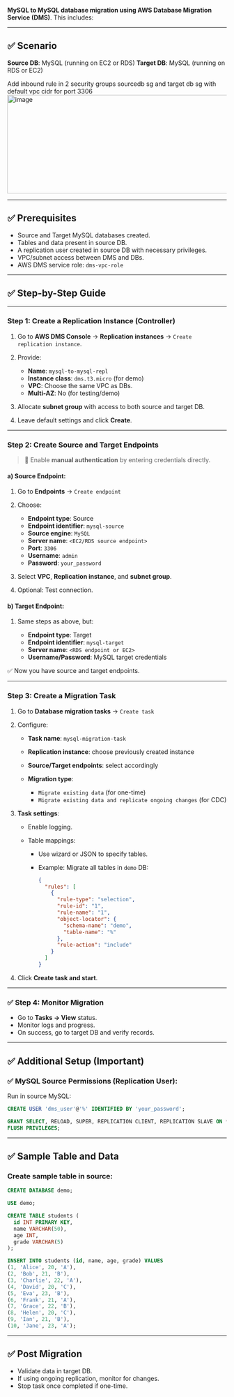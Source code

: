  **MySQL to MySQL database migration using AWS Database Migration Service (DMS)**. This includes:

---

## ✅ Scenario

**Source DB**: MySQL (running on EC2 or RDS)
**Target DB**: MySQL (running on RDS or EC2)

Add inbound rule in 2 security groups sourcedb sg and target db sg with default vpc cidr for port 3306
<img width="1261" height="226" alt="image" src="https://github.com/user-attachments/assets/b874d6c0-80d0-4ecc-884f-d88d80305049" />


---

## ✅ Prerequisites

* Source and Target MySQL databases created.
* Tables and data present in source DB.
* A replication user created in source DB with necessary privileges.
* VPC/subnet access between DMS and DBs.
* AWS DMS service role: `dms-vpc-role`

---

## ✅ Step-by-Step Guide

---

### **Step 1: Create a Replication Instance (Controller)**

1. Go to **AWS DMS Console** → **Replication instances** → `Create replication instance`.
2. Provide:

   * **Name**: `mysql-to-mysql-repl`
   * **Instance class**: `dms.t3.micro` (for demo)
   * **VPC**: Choose the same VPC as DBs.
   * **Multi-AZ**: No (for testing/demo)
3. Allocate **subnet group** with access to both source and target DB.
4. Leave default settings and click **Create**.

---

### **Step 2: Create Source and Target Endpoints**

> 🔐 Enable **manual authentication** by entering credentials directly.

#### a) Source Endpoint:

1. Go to **Endpoints** → `Create endpoint`
2. Choose:

   * **Endpoint type**: Source
   * **Endpoint identifier**: `mysql-source`
   * **Source engine**: `MySQL`
   * **Server name**: `<EC2/RDS source endpoint>`
   * **Port**: `3306`
   * **Username**: `admin`
   * **Password**: `your_password`
3. Select **VPC**, **Replication instance**, and **subnet group**.
4. Optional: Test connection.

#### b) Target Endpoint:

1. Same steps as above, but:

   * **Endpoint type**: Target
   * **Endpoint identifier**: `mysql-target`
   * **Server name**: `<RDS endpoint or EC2>`
   * **Username/Password**: MySQL target credentials

✅ Now you have source and target endpoints.

---

### **Step 3: Create a Migration Task**

1. Go to **Database migration tasks** → `Create task`
2. Configure:

   * **Task name**: `mysql-migration-task`
   * **Replication instance**: choose previously created instance
   * **Source/Target endpoints**: select accordingly
   * **Migration type**:

     * `Migrate existing data` (for one-time)
     * `Migrate existing data and replicate ongoing changes` (for CDC)
3. **Task settings**:

   * Enable logging.
   * Table mappings:

     * Use wizard or JSON to specify tables.
     * Example: Migrate all tables in `demo` DB:

       ```json
       {
         "rules": [
           {
             "rule-type": "selection",
             "rule-id": "1",
             "rule-name": "1",
             "object-locator": {
               "schema-name": "demo",
               "table-name": "%"
             },
             "rule-action": "include"
           }
         ]
       }
       ```
4. Click **Create task and start**.

---

### ✅ Step 4: Monitor Migration

* Go to **Tasks → View** status.
* Monitor logs and progress.
* On success, go to target DB and verify records.

---

## ✅ Additional Setup (Important)

### ✅ MySQL Source Permissions (Replication User):

Run in source MySQL:

```sql
CREATE USER 'dms_user'@'%' IDENTIFIED BY 'your_password';

GRANT SELECT, RELOAD, SUPER, REPLICATION CLIENT, REPLICATION SLAVE ON *.* TO 'dms_user'@'%';
FLUSH PRIVILEGES;
```

---

## ✅ Sample Table and Data

### Create sample table in source:

```sql
CREATE DATABASE demo;

USE demo;

CREATE TABLE students (
  id INT PRIMARY KEY,
  name VARCHAR(50),
  age INT,
  grade VARCHAR(5)
);

INSERT INTO students (id, name, age, grade) VALUES
(1, 'Alice', 20, 'A'),
(2, 'Bob', 21, 'B'),
(3, 'Charlie', 22, 'A'),
(4, 'David', 20, 'C'),
(5, 'Eva', 23, 'B'),
(6, 'Frank', 21, 'A'),
(7, 'Grace', 22, 'B'),
(8, 'Helen', 20, 'C'),
(9, 'Ian', 21, 'B'),
(10, 'Jane', 23, 'A');
```

---

## ✅ Post Migration

* Validate data in target DB.
* If using ongoing replication, monitor for changes.
* Stop task once completed if one-time.



